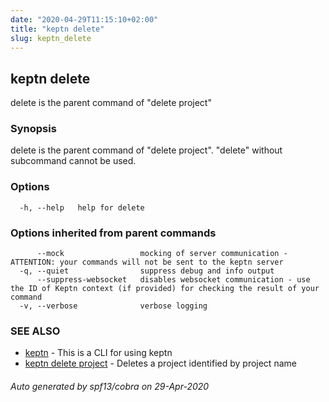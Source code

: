 ```yaml
---
date: "2020-04-29T11:15:10+02:00"
title: "keptn delete"
slug: keptn_delete
---
```

## keptn delete

delete is the parent command of "delete project"

### Synopsis

delete is the parent command of \"delete project\". \"delete\" without subcommand cannot be used.

### Options

```
  -h, --help   help for delete
```

### Options inherited from parent commands

```
      --mock                 mocking of server communication - ATTENTION: your commands will not be sent to the keptn server
  -q, --quiet                suppress debug and info output
      --suppress-websocket   disables websocket communication - use the ID of Keptn context (if provided) for checking the result of your command
  -v, --verbose              verbose logging
```

### SEE ALSO

* [keptn](../keptn/)	 - This is a CLI for using keptn
* [keptn delete project](../keptn_delete_project/)	 - Deletes a project identified by project name

###### Auto generated by spf13/cobra on 29-Apr-2020
